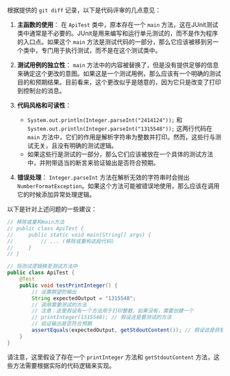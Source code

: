 根据提供的 `git diff` 记录，以下是代码评审的几点意见：

1. **主函数的使用**：
   在 `ApiTest` 类中，原本存在一个 `main` 方法，这在JUnit测试类中通常是不必要的。JUnit是用来编写和运行单元测试的，而不是作为程序的入口点。如果这个 `main` 方法是测试代码的一部分，那么它应该被移到另一个类中，专门用于执行测试，而不是在这个测试类中。

2. **测试用例的独立性**：
   `main` 方法中的内容被替换了，但是没有提供足够的信息来确定这个更改的意图。如果这是一个测试用例，那么应该有一个明确的测试目的和预期结果。目前看来，这个更改似乎是随意的，因为它只是改变了打印到控制台的消息。

3. **代码风格和可读性**：
   - `System.out.println(Integer.parseInt("2414124"));` 和 `System.out.println(Integer.parseInt("1315548"));` 这两行代码在 `main` 方法中，它们的作用是解析字符串为整数并打印。然而，这些行与测试无关，且没有明确的测试逻辑。
   - 如果这些行是测试的一部分，那么它们应该被放在一个具体的测试方法中，并附带适当的断言来验证输出是否符合预期。

4. **错误处理**：
   `Integer.parseInt` 方法在解析无效的字符串时会抛出 `NumberFormatException`。如果这个方法可能被错误地使用，那么应该在调用它的时候添加异常处理逻辑。

以下是针对上述问题的一些建议：

```java
// 移除或重构main方法
// public class ApiTest {
//     public static void main(String[] args) {
//         // ... (移除或重构这段代码)
//     }
// }

// 将测试逻辑移至测试方法中
public class ApiTest {
    @Test
    public void testPrintInteger() {
        // 设置期望的输出
        String expectedOutput = "1315548";
        // 调用需要测试的方法
        // 注意：这里假设有一个方法用于打印整数，如果没有，需要创建一个
        // printInteger(1315548); // 假设这是要测试的方法
        // 验证输出是否符合预期
        assertEquals(expectedOutput, getStdoutContent()); // 假设这是获取控制台输出的方法
    }
}
```

请注意，这里假设了存在一个 `printInteger` 方法和 `getStdoutContent` 方法，这些方法需要根据实际的代码逻辑来实现。